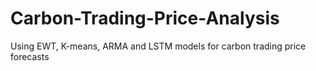 # Carbon-Trading-Price-Analysis
Using EWT, K-means, ARMA and LSTM models for carbon trading price forecasts

